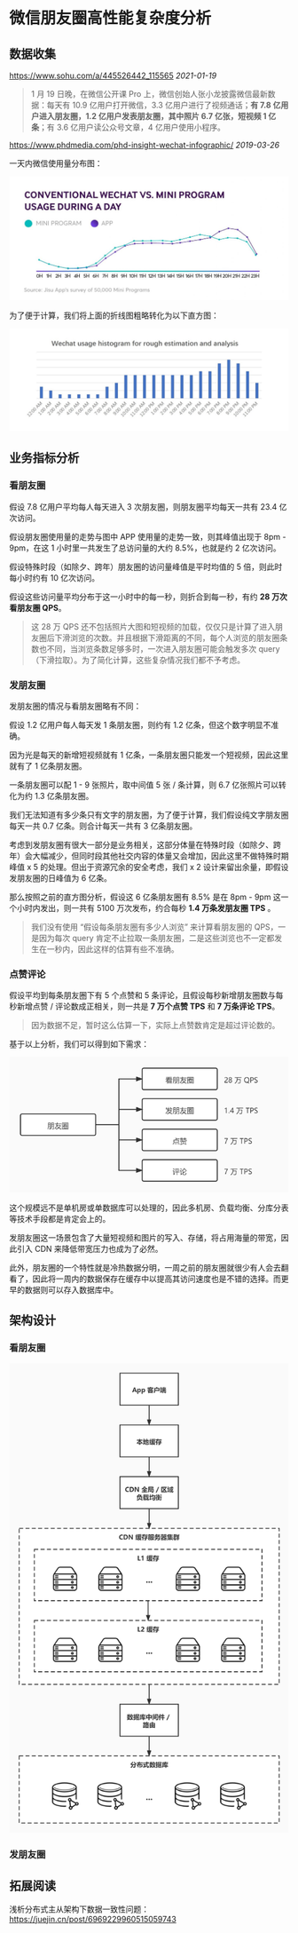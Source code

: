 # 微信朋友圈高性能复杂度分析



## 数据收集

https://www.sohu.com/a/445526442_115565 *2021-01-19*

> 1 月 19 日晚，在微信公开课 Pro 上，微信创始人张小龙披露微信最新数据：每天有 10.9 亿用户打开微信，3.3 亿用户进行了视频通话；**有 7.8 亿用户进入朋友圈，1.2 亿用户发表朋友圈，其中照片 6.7 亿张，短视频 1 亿条**；有 3.6 亿用户读公众号文章，4 亿用户使用小程序。

https://www.phdmedia.com/phd-insight-wechat-infographic/ *2019-03-26*

一天内微信使用量分布图：

![](https://github.com/yifeisg/thinking-in-architecture/blob/main/week02/wechat_usage_during_a_day.jpg)

为了便于计算，我们将上面的折线图粗略转化为以下直方图：

![](https://github.com/yifeisg/thinking-in-architecture/blob/main/week02/wechat_usage_histogram.jpg)

## 业务指标分析

### 看朋友圈

假设 7.8 亿用户平均每人每天进入 3 次朋友圈，则朋友圈平均每天一共有 23.4 亿次访问。

假设朋友圈使用量的走势与图中 APP 使用量的走势一致，则其峰值出现于 8pm - 9pm，在这 1 小时里一共发生了总访问量的大约 8.5%，也就是约 2 亿次访问。

假设特殊时段（如除夕、跨年）朋友圈的访问量峰值是平时均值的 5 倍，则此时每小时约有 10 亿次访问。

假设这些访问量平均分布于这一小时中的每一秒，则折合到每一秒，有约 **28 万次看朋友圈 QPS**。

> 这 28 万 QPS 还不包括照片大图和短视频的加载，仅仅只是计算了进入朋友圈后下滑浏览的次数。并且根据下滑距离的不同，每个人浏览的朋友圈条数也不同，当浏览条数足够多时，一次进入朋友圈可能会触发多次 query（下滑拉取）。为了简化计算，这些复杂情况我们都不予考虑。

### 发朋友圈

发朋友圈的情况与看朋友圈略有不同：

假设 1.2 亿用户每人每天发 1 条朋友圈，则约有 1.2 亿条，但这个数字明显不准确。

因为光是每天的新增短视频就有 1 亿条，一条朋友圈只能发一个短视频，因此这里就有了 1 亿条朋友圈。

一条朋友圈可以配 1 - 9 张照片，取中间值 5 张 / 条计算，则 6.7 亿张照片可以转化为约 1.3 亿条朋友圈。

我们无法知道有多少条只有文字的朋友圈，为了便于计算，我们假设纯文字朋友圈每天一共 0.7 亿条。则合计每天一共有 3 亿条朋友圈。

考虑到发朋友圈有很大一部分是业务相关，这部分体量在特殊时段（如除夕、跨年）会大幅减少，但同时段其他社交内容的体量又会增加，因此这里不做特殊时期峰值 x 5 的处理。但出于资源冗余的安全考虑，我们 x 2 设计来留出余量，即假设发朋友圈的日峰值为 6 亿条。

那么按照之前的直方图分析，假设这 6 亿条朋友圈有 8.5% 是在 8pm - 9pm 这一个小时内发出，则一共有 5100 万次发布，约合每秒 **1.4 万条发朋友圈 TPS** 。

> 我们没有使用 “假设每条朋友圈有多少人浏览” 来计算看朋友圈的 QPS，一是因为每次 query 肯定不止拉取一条朋友圈，二是这些浏览也不一定都发生在一秒内，因此这样的估算有些不准确。

### 点赞评论

假设平均到每条朋友圈下有 5 个点赞和 5 条评论，且假设每秒新增朋友圈数与每秒新增点赞 / 评论数成正相关，则一共是 **7 万个点赞 TPS** 和 **7 万条评论 TPS**。

> 因为数据不足，暂时这么估算一下，实际上点赞数肯定是超过评论数的。

基于以上分析，我们可以得到如下需求：

![](https://github.com/yifeisg/thinking-in-architecture/blob/main/week02/by_case_analysis.jpg)

这个规模远不是单机房或单数据库可以处理的，因此多机房、负载均衡、分库分表等技术手段都是肯定会上的。

发朋友圈这一场景包含了大量短视频和图片的写入、存储，将占用海量的带宽，因此引入 CDN 来降低带宽压力也成为了必然。

此外，朋友圈的一个特性就是冷热数据分明，一周之前的朋友圈就很少有人会去翻看了，因此将一周内的数据保存在缓存中以提高其访问速度也是不错的选择。而更早的数据则可以存入数据库中。

## 架构设计

### 看朋友圈

![](https://github.com/yifeisg/thinking-in-architecture/blob/main/week02/wechat_read_moments.jpg)

### 发朋友圈



## 拓展阅读

浅析分布式主从架构下数据一致性问题：https://juejin.cn/post/6969229960515059743

